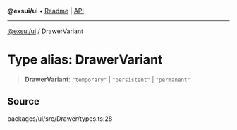 **@exsui/ui** • [Readme](../README.md) \| [API](../globals.md)

***

[@exsui/ui](../README.md) / DrawerVariant

# Type alias: DrawerVariant

> **DrawerVariant**: `"temporary"` \| `"persistent"` \| `"permanent"`

## Source

packages/ui/src/Drawer/types.ts:28
